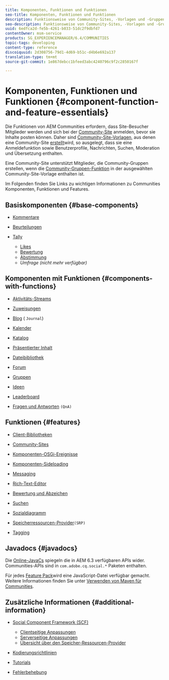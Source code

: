 ```yaml
---
title: Komponenten, Funktionen und Funktionen
seo-title: Komponenten, Funktionen und Funktionen
description: Funktionsweise von Community-Sites, -Vorlagen und -Gruppen
seo-description: Funktionsweise von Community-Sites, -Vorlagen und -Gruppen
uuid: 6edfca2d-fe5b-4261-b033-51dc2f9dbfd7
contentOwner: msm-service
products: SG_EXPERIENCEMANAGER/6.4/COMMUNITIES
topic-tags: developing
content-type: reference
discoiquuid: 2d308756-79d1-4d69-b51c-d4b6e692a137
translation-type: tm+mt
source-git-commit: 1e867debcc1bfeed3abc4240796c9f2c2850167f

---
```



# Komponenten, Funktionen und Funktionen {#component-function-and-feature-essentials}

Die Funktionen von AEM Communities erfordern, dass Site-Besucher Mitglieder werden und sich bei der [Community-Site](overview.md#communitiessites) anmelden, bevor sie Inhalte posten können. Daher sind [Community-Site-Vorlagen](sites.md), aus denen eine Community-Site [erstellt](sites-console.md)wird, so ausgelegt, dass sie eine Anmeldefunktion sowie Benutzerprofile, Nachrichten, Suchen, Moderation und Übersetzung enthalten.

Eine Community-Site unterstützt Mitglieder, die Community-Gruppen erstellen, wenn die [Community-Gruppen-Funktion](functions.md#groups-function) in der ausgewählten Community-Site-Vorlage enthalten ist.

Im Folgenden finden Sie Links zu wichtigen Informationen zu Communities Komponenten, Funktionen und Features.

## Basiskomponenten {#base-components}

* [Kommentare](essentials-comments.md)
* [Beurteilungen](reviews-basics.md)
* [Tally](tally.md)

   * [Likes](essentials-liking.md)
   * [Bewertung](rating-basics.md)
   * [Abstimmung](essentials-voting.md)
   * *Umfrage (nicht mehr verfügbar)*

## Komponenten mit Funktionen {#components-with-functions}

* [Aktivitäts-Streams](essentials-activities.md)
* [Zuweisungen](essentials-assignments.md)
* [Blog](blog-developer-basics.md) ( `Journal`)

* [Kalender](calendar-basics-for-developers.md)
* [Katalog](catalog-developer-essentials.md)
* [Präsentierter Inhalt](essentials-featured.md)
* [Dateibibliothek](essentials-file-library.md)
* [Forum](essentials-forum.md)
* [Gruppen](essentials-groups.md)
* [Ideen](ideation.md)
* [Leaderboard](leaderboard.md)
* [Fragen und Antworten](qna-essentials.md) `(QnA)`

## Funktionen {#features}

* [Client-Bibliotheken](clientlibs.md)
* [Community-Sites](sites-for-developers.md)
* [Komponenten-OSGi-Ereignisse](events.md)
* [Komponenten-Sideloading](sideloading.md)
* [Messaging](essentials-messaging.md)
* [Rich-Text-Editor](rte.md)
* [Bewertung und Abzeichen](configure-scoring.md)
* [Suchen](search-implementation.md)
* [Sozialdiagramm](essentials-socialgraph.md)
* [Speicherressourcen-Provider](srp-and-ugc.md)`(SRP)`

* [Tagging](tag.md)

## Javadocs {#javadocs}

Die [Online-JavaCs](../../help/sites-developing/reference-materials.md) spiegeln die in AEM 6.3 verfügbaren APIs wider.\
Communities-APIs sind in `com.adobe.cq.social.*` Paketen enthalten.

Für jedes [Feature Pack](deploy-communities.md#latestfeaturepack)wird eine JavaScript-Datei verfügbar gemacht. Weitere Informationen finden Sie unter [Verwenden von Maven für Communities](maven.md#javadocs).

## Zusätzliche Informationen {#additional-information}

* [Social Component Framework (SCF)](scf.md)

   * [Clientseitige Anpassungen](client-customize.md)
   * [Serverseitige Anpassungen](server-customize.md)
   * [Übersicht über den Speicher-Ressourcen-Provider](srp.md)

* [Kodierungsrichtlinien ](code-guide.md)
* [Tutorials](tutorials.md)
* [Fehlerbehebung](troubleshooting.md)

